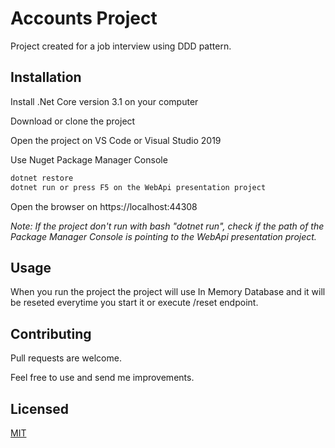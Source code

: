 # Accounts Project

Project created for a job interview using DDD pattern.

## Installation

Install .Net Core version 3.1 on your computer

Download or clone the project 

Open the project on VS Code or Visual Studio 2019

Use Nuget Package Manager Console

```bash
dotnet restore
dotnet run or press F5 on the WebApi presentation project
```

Open the browser on https://localhost:44308

*Note: If the project don't run with bash "dotnet run", check if the path of the Package Manager Console 
is pointing to the WebApi presentation project.*

## Usage

When you run the project the project will use In Memory Database and it will be reseted everytime you start it or execute /reset endpoint.   

## Contributing
Pull requests are welcome. 

Feel free to use and send me improvements.

## Licensed
[MIT](https://choosealicense.com/licenses/mit/)
